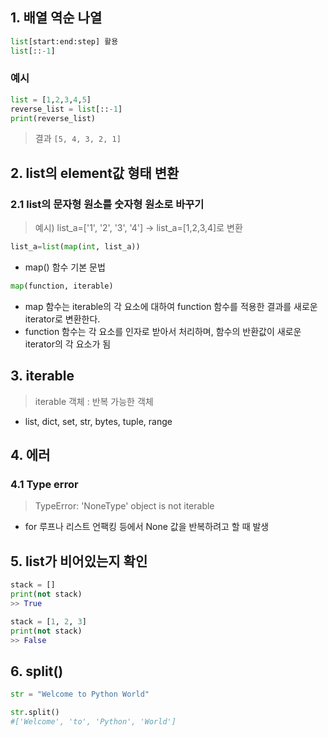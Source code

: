 ## 1. 배열 역순 나열
```python
list[start:end:step] 활용
list[::-1]
```
### 예시 
```python 
list = [1,2,3,4,5]
reverse_list = list[::-1]
print(reverse_list)
```
> 결과 `[5, 4, 3, 2, 1]`

## 2. list의 element값 형태 변환 
### 2.1 list의 문자형 원소를 숫자형 원소로 바꾸기
> 예시) list_a=['1', '2', '3', '4'] -> list_a=[1,2,3,4]로 변환
```python
list_a=list(map(int, list_a))
```
- map() 함수 기본 문법
```python
map(function, iterable)
```
- map 함수는 iterable의 각 요소에 대하여 function 함수를 적용한 결과를 새로운 iterator로 변환한다. 
- function 함수는 각 요소를 인자로 받아서 처리하며, 함수의 반환값이 새로운 iterator의 각 요소가 됨



## 3. iterable
> iterable 객체 : 반복 가능한 객체 
- list, dict, set, str, bytes, tuple, range


## 4. 에러 
### 4.1 Type error
> TypeError: 'NoneType' object is not iterable
- for 루프나 리스트 언팩킹 등에서 None 값을 반복하려고 할 때 발생

## 5. list가 비어있는지 확인 
```python 
stack = []
print(not stack)
>> True

stack = [1, 2, 3]
print(not stack)
>> False
```

## 6. split()
```python
str = "Welcome to Python World"

str.split()
#['Welcome', 'to', 'Python', 'World']
```

